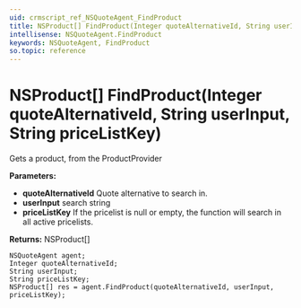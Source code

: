 ```yaml
---
uid: crmscript_ref_NSQuoteAgent_FindProduct
title: NSProduct[] FindProduct(Integer quoteAlternativeId, String userInput, String priceListKey)
intellisense: NSQuoteAgent.FindProduct
keywords: NSQuoteAgent, FindProduct
so.topic: reference
---
```


# NSProduct[] FindProduct(Integer quoteAlternativeId, String userInput, String priceListKey)

Gets a product, from the ProductProvider

**Parameters:**
 - **quoteAlternativeId** Quote alternative to search in.
 - **userInput** search string
 - **priceListKey** If the pricelist is null or empty, the function will search in all active pricelists.

**Returns:** NSProduct[]

```crmscript
NSQuoteAgent agent;
Integer quoteAlternativeId;
String userInput;
String priceListKey;
NSProduct[] res = agent.FindProduct(quoteAlternativeId, userInput, priceListKey);
```

